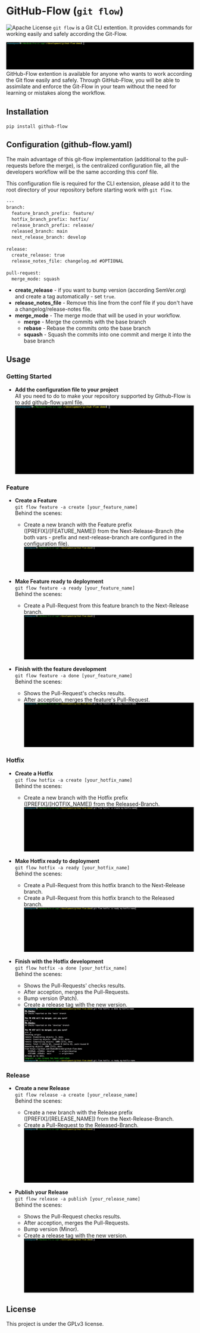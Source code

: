 # GitHub-Flow (`git flow`)
<img src="https://img.shields.io/badge/License-Apache%202.0-blue.svg" alt="Apache License" /></a>
`git flow` is a Git CLI extention. It provides commands for working easily and safely according the Git-Flow.

![create feature](https://github.com/ShakedBraimok/github-flow-assets/blob/master/create-feature-example.gif)
GitHub-Flow extention is available for anyone who wants to work according the Git flow easily and safely.
Through GitHub-Flow, you will be able to assimilate and enforce the Git-Flow in your team without the need for learning or mistakes along the workflow.

## Installation
`pip install github-flow`

## Configuration (github-flow.yaml)
The main advantage of this git-flow implementation (additional to the pull-requests before the merge), is the centralized configuration file, all the developers workflow will be the same according this conf file.

This configuration file is required for the CLI extension, please add it to the root directory of your repository before starting work with `git flow`. 

```
---
branch:
  feature_branch_prefix: feature/
  hotfix_branch_prefix: hotfix/
  release_branch_prefix: release/
  released_branch: main
  next_release_branch: develop

release:
  create_release: true
  release_notes_file: changelog.md #OPTIONAL

pull-request:
  merge_mode: squash
```

- **create_release** - if you want to bump version (according SemVer.org) and create a tag automatically - set `true`.
- **release_notes_file** - Remove this line from the conf file if you don't have a changelog/release-notes file.
- **merge_mode** - The merge mode that will be used in your workflow.
  - **merge** - Merge the commits with the base branch
  - **rebase** - Rebase the commits onto the base branch
  - **squash** - Squash the commits into one commit and merge it into the base branch

## Usage
### Getting Started
- **Add the configuration file to your project** <br />
All you need to do to make your repository supported by Github-Flow is to add github-flow.yaml file.
![show conf file](https://github.com/ShakedBraimok/github-flow-assets/blob/master/show-conf-file.gif)

### Feature
- **Create a Feature** <br />
  `git flow feature -a create [your_feature_name]` <br />
  Behind the scenes:
  - Create a new branch with the Feature prefix ([PREFIX]/[FEATURE_NAME]) from the Next-Release-Branch (the both vars - prefix and next-release-branch are configured in the configuration file).
![create feature](https://github.com/ShakedBraimok/github-flow-assets/blob/master/create-feature-example.gif)

- **Make Feature ready to deployment** <br />
  `git flow feature -a ready [your_feature_name]` <br /> 
  Behind the scenes:
  - Create a Pull-Request from this feature branch to the Next-Release branch.
![ready feature](https://github.com/ShakedBraimok/github-flow-assets/blob/master/ready-feature.gif)
  
- **Finish with the feature development** <br />
  `git flow feature -a done [your_feature_name]` <br />
  Behind the scenes:
  - Shows the Pull-Request's checks results.
  - After acception, merges the feature's Pull-Request.
![done feature](https://github.com/ShakedBraimok/github-flow-assets/blob/master/done-feature.gif)

### Hotfix
- **Create a Hotfix** <br />
  `git flow hotfix -a create [your_hotfix_name]` <br />
  Behind the scenes:
  - Create a new branch with the Hotfix prefix ([PREFIX]/[HOTFIX_NAME]) from the Released-Branch.
![create hotfix](https://github.com/ShakedBraimok/github-flow-assets/blob/master/create-hotfix.gif)
  
- **Make Hotfix ready to deployment** <br />
  `git flow hotfix -a ready [your_hotfix_name]` <br />
  Behind the scenes:
  - Create a Pull-Request from this hotfix branch to the Next-Release branch.
  - Create a Pull-Request from this hotfix branch to the Released branch.
![ready hotfix](https://github.com/ShakedBraimok/github-flow-assets/blob/master/ready-hotfix.gif)
  
- **Finish with the Hotfix development** <br />
  `git flow hotfix -a done [your_hotfix_name]` <br />
   Behind the scenes:
  - Shows the Pull-Requests' checks results.
  - After acception, merges the Pull-Requests.
  - Bump version (Patch).
  - Create a release tag with the new version.
![done hotfix](https://github.com/ShakedBraimok/github-flow-assets/blob/master/done-hotfix.gif)
  
### Release
- **Create a new Release** <br />
  `git flow release -a create [your_release_name]` <br />
   Behind the scenes:
  - Create a new branch with the Release prefix ([PREFIX]/[RELEASE_NAME]) from the Next-Release-Branch.
  - Create a Pull-Request to the Released-Branch.
![create release](https://github.com/ShakedBraimok/github-flow-assets/blob/master/create-release.gif)

- **Publish your Release** <br />
  `git flow release -a publish [your_release_name]` <br />
   Behind the scenes:
  - Shows the Pull-Request checks results.
  - After acception, merges the Pull-Requests.
  - Bump version (Minor).
  - Create a release tag with the new version.
![publish release](https://github.com/ShakedBraimok/github-flow-assets/blob/master/publish-release.gif)

## License
This project is under the GPLv3 license.
